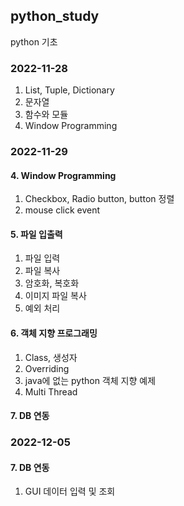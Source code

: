 ## python_study
python 기초


### 2022-11-28
1. List, Tuple, Dictionary
2. 문자열
3. 함수와 모듈
4. Window Programming

### 2022-11-29
#### 4. Window Programming
1. Checkbox, Radio button, button 정렬
1. mouse click event
#### 5. 파일 입출력
1. 파일 입력
1. 파일 복사
1. 암호화, 복호화
1. 이미지 파일 복사
1. 예외 처리
#### 6. 객체 지향 프로그래밍
1. Class, 생성자
1. Overriding
1. java에 없는 python 객체 지향 예제
1. Multi Thread
#### 7. DB 연동

### 2022-12-05
#### 7. DB 연동
1. GUI 데이터 입력 및 조회
